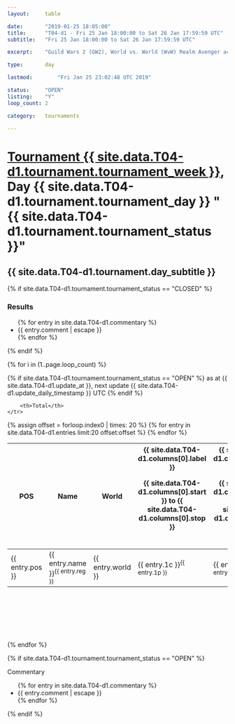 ```yaml
---
layout: 	table

date: 		"2019-01-25 18:05:00"
title: 		"T04-d1 - Fri 25 Jan 18:00:00 to Sat 26 Jan 17:59:59 UTC"
subtitle: 	"Fri 25 Jan 18:00:00 to Sat 26 Jan 17:59:59 UTC"

excerpt:    "Guild Wars 2 (GW2), World vs. World (WvW) Realm Avenger achivement Tournament. \"Every Kill Counts\""

type:       day

lastmod: 		"Fri Jan 25 23:02:48 UTC 2019"

status:     "OPEN"
listing:    "Y"
loop_count: 2

category: 	tournaments

---
```

<div class="table_header">
    <h1><a href="{{ site.data.T04-d1.tournament.week_url }}">Tournament {{ site.data.T04-d1.tournament.tournament_week }}</a>, Day {{ site.data.T04-d1.tournament.tournament_day }} "{{ site.data.T04-d1.tournament.tournament_status }}"</h1>
    <h2>{{ site.data.T04-d1.tournament.day_subtitle }}</h2> 
</div>

{% if site.data.T04-d1.tournament.tournament_status == "CLOSED" %} 
<div class="commentary">
  <h3>Results</h3>
  <ul>
    {% for entry in site.data.T04-d1.commentary %}
    <li class="commentary_list">{{ entry.comment | escape }}</li>
    {% endfor %}
  </ul>
</div>
{% endif %}


{% for i in (1..page.loop_count) %}

{% if site.data.T04-d1.tournament.tournament_status == "OPEN" %} 
<span class="table_nextupdate">as at {{ site.data.T04-d1.update_at }}, next update {{ site.data.T04-d1.update_daily_timestamp }} UTC</span> 
{% endif %}

<table class="day_table">
  <colgroup>
    <col style="width:18px">
    <col style="width:55px">
    <col style="width:55px">
    <col style="width:12px">
    <col style="width:12px">
    <col style="width:12px">
    <col style="width:12px">
    <col style="width:12px">
    <col style="width:12px">
    <col style="width:12px">
    <col style="width:12px">
    <col style="width:12px">
    <col style="width:12px">
    <col style="width:12px">
    <col style="width:12px">
    <col style="width:12px">
    <col style="width:12px">
    <col style="width:12px">
    <col style="width:12px">
    <col style="width:12px">
    <col style="width:12px">
    <col style="width:12px">
    <col style="width:12px">
    <col style="width:12px">
    <col style="width:12px">
    <col style="width:12px">
    <col style="width:12px">
    <col style="width:18px">
  </colgroup>  
  <thead>
    <tr>
        <th>POS</th>
        <th class="AlignLeft">Name</th>
        <th class="AlignLeft">World</th>

<th><div class="label">{{ site.data.T04-d1.columns[0].label }}<p class="onhover">{{ site.data.T04-d1.columns[0].start }} to {{ site.data.T04-d1.columns[0].stop }}</p></div>​</th>
<th><div class="label">{{ site.data.T04-d1.columns[1].label }}<p class="onhover">{{ site.data.T04-d1.columns[1].start }} to {{ site.data.T04-d1.columns[1].stop }}</p></div>​</th>
<th><div class="label">{{ site.data.T04-d1.columns[2].label }}<p class="onhover">{{ site.data.T04-d1.columns[2].start }} to {{ site.data.T04-d1.columns[2].stop }}</p></div>​</th>
<th><div class="label">{{ site.data.T04-d1.columns[3].label }}<p class="onhover">{{ site.data.T04-d1.columns[3].start }} to {{ site.data.T04-d1.columns[3].stop }}</p></div>​</th>
<th><div class="label">{{ site.data.T04-d1.columns[4].label }}<p class="onhover">{{ site.data.T04-d1.columns[4].start }} to {{ site.data.T04-d1.columns[4].stop }}</p></div>​</th>
<th><div class="label">{{ site.data.T04-d1.columns[5].label }}<p class="onhover">{{ site.data.T04-d1.columns[5].start }} to {{ site.data.T04-d1.columns[5].stop }}</p></div>​</th>
<th><div class="label">{{ site.data.T04-d1.columns[6].label }}<p class="onhover">{{ site.data.T04-d1.columns[6].start }} to {{ site.data.T04-d1.columns[6].stop }}</p></div>​</th>
<th><div class="label">{{ site.data.T04-d1.columns[7].label }}<p class="onhover">{{ site.data.T04-d1.columns[7].start }} to {{ site.data.T04-d1.columns[7].stop }}</p></div>​</th>
<th><div class="label">{{ site.data.T04-d1.columns[8].label }}<p class="onhover">{{ site.data.T04-d1.columns[8].start }} to {{ site.data.T04-d1.columns[8].stop }}</p></div>​</th>
<th><div class="label">{{ site.data.T04-d1.columns[9].label }}<p class="onhover">{{ site.data.T04-d1.columns[9].start }} to {{ site.data.T04-d1.columns[9].stop }}</p></div>​</th>
<th><div class="label">{{ site.data.T04-d1.columns[10].label }}<p class="onhover">{{ site.data.T04-d1.columns[10].start }} to {{ site.data.T04-d1.columns[10].stop }}</p></div>​</th>

<th><div class="label">{{ site.data.T04-d1.columns[11].label }}<p class="onhover">{{ site.data.T04-d1.columns[11].start }} to {{ site.data.T04-d1.columns[11].stop }}</p></div>​</th>
<th><div class="label">{{ site.data.T04-d1.columns[12].label }}<p class="onhover">{{ site.data.T04-d1.columns[12].start }} to {{ site.data.T04-d1.columns[12].stop }}</p></div>​</th>
<th><div class="label">{{ site.data.T04-d1.columns[13].label }}<p class="onhover">{{ site.data.T04-d1.columns[13].start }} to {{ site.data.T04-d1.columns[13].stop }}</p></div>​</th>
<th><div class="label">{{ site.data.T04-d1.columns[14].label }}<p class="onhover">{{ site.data.T04-d1.columns[14].start }} to {{ site.data.T04-d1.columns[14].stop }}</p></div>​</th>
<th><div class="label">{{ site.data.T04-d1.columns[15].label }}<p class="onhover">{{ site.data.T04-d1.columns[15].start }} to {{ site.data.T04-d1.columns[15].stop }}</p></div>​</th>
<th><div class="label">{{ site.data.T04-d1.columns[16].label }}<p class="onhover">{{ site.data.T04-d1.columns[16].start }} to {{ site.data.T04-d1.columns[16].stop }}</p></div>​</th>
<th><div class="label">{{ site.data.T04-d1.columns[17].label }}<p class="onhover">{{ site.data.T04-d1.columns[17].start }} to {{ site.data.T04-d1.columns[17].stop }}</p></div>​</th>
<th><div class="label">{{ site.data.T04-d1.columns[18].label }}<p class="onhover">{{ site.data.T04-d1.columns[18].start }} to {{ site.data.T04-d1.columns[18].stop }}</p></div>​</th>
<th><div class="label">{{ site.data.T04-d1.columns[19].label }}<p class="onhover">{{ site.data.T04-d1.columns[19].start }} to {{ site.data.T04-d1.columns[19].stop }}</p></div>​</th>
<th><div class="label">{{ site.data.T04-d1.columns[20].label }}<p class="onhover">{{ site.data.T04-d1.columns[20].start }} to {{ site.data.T04-d1.columns[20].stop }}</p></div>​</th>

<th><div class="label">{{ site.data.T04-d1.columns[21].label }}<p class="onhover">{{ site.data.T04-d1.columns[21].start }} to {{ site.data.T04-d1.columns[21].stop }}</p></div>​</th>
<th><div class="label">{{ site.data.T04-d1.columns[22].label }}<p class="onhover">{{ site.data.T04-d1.columns[22].start }} to {{ site.data.T04-d1.columns[22].stop }}</p></div>​</th>
<th><div class="label">{{ site.data.T04-d1.columns[23].label }}<p class="onhover">{{ site.data.T04-d1.columns[23].start }} to {{ site.data.T04-d1.columns[23].stop }}</p></div>​</th>

        <th>Total</th>
    </tr>
  </thead>
  {% assign offset = forloop.index0 | times: 20 %}
<tbody>
{% for entry in site.data.T04-d1.entries limit:20 offset:offset %}
  <tr>
    <td class="pl{{ entry.pos }}">{{ entry.pos }}</td>
    <td class="AlignLeft">{{ entry.name }}<sup>{{ entry.reg }}</sup></td>
    <td class="AlignLeft">{{ entry.world }}</td>
    <td class="pl{{ entry.1p }}">{{ entry.1c }}<sup>{{ entry.1p }}</sup></td>
    <td class="pl{{ entry.2p }}">{{ entry.2c }}<sup>{{ entry.2p }}</sup></td>
    <td class="pl{{ entry.3p }}">{{ entry.3c }}<sup>{{ entry.3p }}</sup></td>
    <td class="pl{{ entry.4p }}">{{ entry.4c }}<sup>{{ entry.4p }}</sup></td>
    <td class="pl{{ entry.5p }}">{{ entry.5c }}<sup>{{ entry.5p }}</sup></td>
    <td class="pl{{ entry.6p }}">{{ entry.6c }}<sup>{{ entry.6p }}</sup></td>
    <td class="pl{{ entry.7p }}">{{ entry.7c }}<sup>{{ entry.7p }}</sup></td>
    <td class="pl{{ entry.8p }}">{{ entry.8c }}<sup>{{ entry.8p }}</sup></td>
    <td class="pl{{ entry.9p }}">{{ entry.9c }}<sup>{{ entry.9p }}</sup></td>
    <td class="pl{{ entry.10p }}">{{ entry.10c }}<sup>{{ entry.10p }}</sup></td>
    <td class="pl{{ entry.11p }}">{{ entry.11c }}<sup>{{ entry.11p }}</sup></td>
    <td class="pl{{ entry.12p }}">{{ entry.12c }}<sup>{{ entry.12p }}</sup></td>
    <td class="pl{{ entry.13p }}">{{ entry.13c }}<sup>{{ entry.13p }}</sup></td>
    <td class="pl{{ entry.14p }}">{{ entry.14c }}<sup>{{ entry.14p }}</sup></td>
    <td class="pl{{ entry.15p }}">{{ entry.15c }}<sup>{{ entry.15p }}</sup></td>
    <td class="pl{{ entry.16p }}">{{ entry.16c }}<sup>{{ entry.16p }}</sup></td>
    <td class="pl{{ entry.17p }}">{{ entry.17c }}<sup>{{ entry.17p }}</sup></td>
    <td class="pl{{ entry.18p }}">{{ entry.18c }}<sup>{{ entry.18p }}</sup></td>
    <td class="pl{{ entry.19p }}">{{ entry.19c }}<sup>{{ entry.19p }}</sup></td>
    <td class="pl{{ entry.20p }}">{{ entry.20c }}<sup>{{ entry.20p }}</sup></td>
    <td class="pl{{ entry.21p }}">{{ entry.21c }}<sup>{{ entry.21p }}</sup></td>
    <td class="pl{{ entry.22p }}">{{ entry.22c }}<sup>{{ entry.22p }}</sup></td>
    <td class="pl{{ entry.23p }}">{{ entry.23c }}<sup>{{ entry.23p }}</sup></td>
    <td class="pl{{ entry.24p }}">{{ entry.24c }}<sup>{{ entry.24p }}</sup></td>
    <td>{{ entry.total }}</td>
  </tr>
{% endfor %}  
</tbody>
</table>
<div class="leaderboard">
  <script async src="//pagead2.googlesyndication.com/pagead/js/adsbygoogle.js"></script>
  <!-- 728x90 -->
  <ins class="adsbygoogle"
       style="display:inline-block;width:728px;height:90px"
       data-ad-client="ca-pub-3274917281288240"
       data-ad-slot="3870538733"></ins>
  <script>
  (adsbygoogle = window.adsbygoogle || []).push({});
  </script>    
</div>
<br />
{% endfor %}

{% if site.data.T04-d1.tournament.tournament_status == "OPEN" %} 
<div class="commentary">
  <span class="commentary_title">Commentary</span>
  <ul>
    {% for entry in site.data.T04-d1.commentary %}
    <li class="commentary_list">{{ entry.comment | escape }}</li>
    {% endfor %}
  </ul>
</div>
{% endif %}


